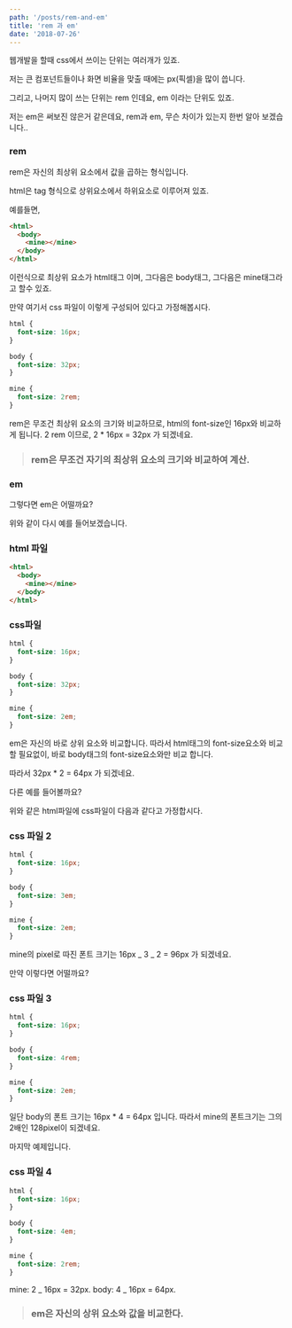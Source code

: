 ```yaml
---
path: '/posts/rem-and-em'
title: 'rem 과 em'
date: '2018-07-26'
---
```


웹개발을 할때 css에서 쓰이는 단위는 여러개가 있죠.

저는 큰 컴포넌트들이나 화면 비율을 맞출 때에는 px(픽셀)을 많이 씁니다.

그리고, 나머지 많이 쓰는 단위는 rem 인데요, em 이라는 단위도 있죠.

저는 em은 써보진 않은거 같은데요, rem과 em, 무슨 차이가 있는지
한번 알아 보겠습니다..

### rem

rem은 자신의 최상위 요소에서 값을 곱하는 형식입니다.

html은 tag 형식으로 상위요소에서 하위요소로 이루어져 있죠.

예를들면,

```html
<html>
  <body>
    <mine></mine>
  </body>
</html>
```

이런식으로 최상위 요소가 html태그 이며, 그다음은 body태그, 그다음은 mine태그라고 할수 있죠.

만약 여기서 css 파일이 이렇게 구성되어 있다고 가정해봅시다.

```css
html {
  font-size: 16px;
}

body {
  font-size: 32px;
}

mine {
  font-size: 2rem;
}
```

rem은 무조건 최상위 요소의 크기와 비교하므로, html의 font-size인 16px와 비교하게 됩니다.
2 rem 이므로, 2 \* 16px = 32px 가 되겠네요.

> ### rem은 무조건 자기의 최상위 요소의 크기와 비교하여 계산.

### em

그렇다면 em은 어떨까요?

위와 같이 다시 예를 들어보겠습니다.

### html 파일

```html
<html>
  <body>
    <mine></mine>
  </body>
</html>
```

### css파일

```css
html {
  font-size: 16px;
}

body {
  font-size: 32px;
}

mine {
  font-size: 2em;
}
```

em은 자신의 바로 상위 요소와 비교합니다.
따라서 html태그의 font-size요소와 비교할 필요없이,
바로 body태그의 font-size요소와만 비교 합니다.

따라서 32px \* 2 = 64px 가 되겠네요.

다른 예를 들어볼까요?

위와 같은 html파일에 css파일이 다음과 같다고 가정합시다.

### css 파일 2

```css
html {
  font-size: 16px;
}

body {
  font-size: 3em;
}

mine {
  font-size: 2em;
}
```

mine의 pixel로 따진 폰트 크기는 16px _ 3 _ 2 = 96px 가 되겠네요.

만약 이렇다면 어떨까요?

### css 파일 3

```css
html {
  font-size: 16px;
}

body {
  font-size: 4rem;
}

mine {
  font-size: 2em;
}
```

일단 body의 폰트 크기는 16px \* 4 = 64px 입니다.
따라서 mine의 폰트크기는 그의 2배인 128pixel이 되겠네요.

마지막 예제입니다.

### css 파일 4

```css
html {
  font-size: 16px;
}

body {
  font-size: 4em;
}

mine {
  font-size: 2rem;
}
```

mine: 2 _ 16px = 32px.
body: 4 _ 16px = 64px.

> ### em은 자신의 상위 요소와 값을 비교한다.
